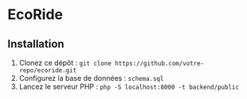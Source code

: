 # EcoRide
## Installation
1. Clonez ce dépôt : `git clone https://github.com/votre-repo/ecoride.git`
2. Configurez la base de données : `schema.sql`
3. Lancez le serveur PHP : `php -S localhost:8000 -t backend/public`
